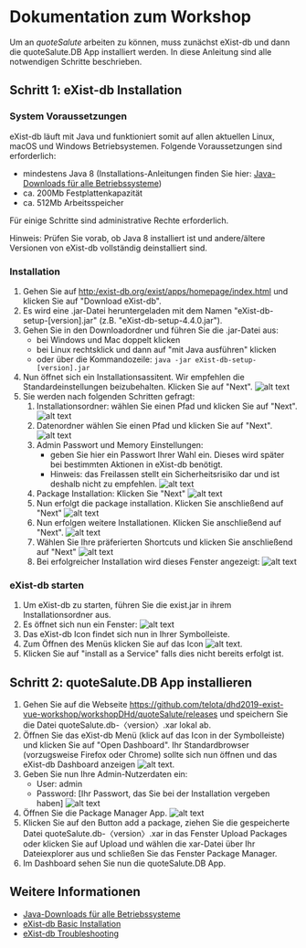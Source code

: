 # Dokumentation zum Workshop 

Um an *quoteSalute* arbeiten zu können, muss zunächst eXist-db und dann die quoteSalute.DB App installiert werden. In diese Anleitung sind alle notwendigen Schritte beschrieben.

## Schritt 1: eXist-db Installation

### System Voraussetzungen

eXist-db läuft mit Java und funktioniert somit auf allen aktuellen Linux, macOS und Windows Betriebsystemen. Folgende Voraussetzungen sind erforderlich:

* mindestens Java 8 (Installations-Anleitungen finden Sie hier: [Java-Downloads für alle Betriebssysteme](https:/www.java.com/de/download/manual.jsp))
* ca. 200Mb Festplattenkapazität
* ca. 512Mb Arbeitsspeicher

Für einige Schritte sind administrative Rechte erforderlich.

Hinweis: Prüfen Sie vorab, ob Java 8 installiert ist und andere/ältere Versionen von eXist-db vollständig deinstalliert sind.

### Installation

1. Gehen Sie auf [http:/exist-db.org/exist/apps/homepage/index.html](http:/exist-db.org/exist/apps/homepage/index.html) und klicken Sie auf "Download eXist-db".
2. Es wird eine .jar-Datei heruntergeladen mit dem Namen "eXist-db-setup-[version].jar" (z.B. "eXist-db-setup-4.4.0.jar").
3. Gehen Sie in den Downloadordner und führen Sie die .jar-Datei aus:
    * bei Windows und Mac doppelt klicken
    * bei Linux rechtsklick und dann auf "mit Java ausführen" klicken
    * oder über die Kommandozeile: 
    ```java -jar eXist-db-setup-[version].jar```
4. Nun öffnet sich ein Installationsassitent. Wir empfehlen die Standardeinstellungen beizubehalten. Klicken Sie auf "Next". ![alt text](images/1.jpg "eXist-db Installer")
5. Sie werden nach folgenden Schritten gefragt:
    1. Installationsordner: wählen Sie einen Pfad und klicken Sie auf "Next". ![alt text](images/2.jpg "eXist-db installation path") 
    2. Datenordner wählen Sie einen Pfad und klicken Sie auf "Next". ![alt text](images/3.jpg "eXist-db data path") 
    3. Admin Passwort und Memory Einstellungen:
        * geben Sie hier ein Passwort Ihrer Wahl ein. Dieses wird später bei bestimmten Aktionen in eXist-db benötigt. 
        * Hinweis: das Freilassen stellt ein Sicherheitsrisiko dar und ist deshalb nicht zu empfehlen.
        ![alt text](https://github.com/telota/dhd2019-exist-vue-workshop/dhd2019-exist-vue-workshop/imgages/4b.jpg "eXist-db admin pw") 
    4. Package Installation: Klicken Sie "Next"
        ![alt text](images/5.jpg "eXist-db data path") 
    5. Nun erfolgt die package installation. Klicken Sie anschließend auf "Next" ![alt text](images/7.jpg "eXist-db finished") 
    6. Nun erfolgen weitere Installationen. Klicken Sie anschließend auf "Next". ![alt text](images/9.jpg "eXist-db ...") 
    7. Wählen Sie Ihre präferierten Shortcuts und klicken Sie anschließend auf "Next" ![alt text](images/10.jpg "eXist-db data shortcuts") 
    8. Bei erfolgreicher Installation wird dieses Fenster angezeigt: ![alt text](images/11.jpg "eXist-db data success") 

### eXist-db starten

1. Um eXist-db zu starten, führen Sie die exist.jar in ihrem Installationsordner aus.
2. Es öffnet sich nun ein Fenster: ![alt text](images/13.jpg "eXist-db launching")
3. Das eXist-db Icon findet sich nun in Ihrer Symbolleiste.
4. Zum Öffnen des Menüs klicken Sie auf das Icon ![alt text](images/icon.jpg "icon"). 
5. Klicken Sie auf "install as a Service" falls dies nicht bereits erfolgt ist.

## Schritt 2: quoteSalute.DB App installieren
1. Gehen Sie auf die Webseite https://github.com/telota/dhd2019-exist-vue-workshop/workshopDHd/quoteSalute/releases und speichern Sie die Datei quoteSalute.db-〈version〉.xar lokal ab. 
2. Öffnen Sie das eXist-db Menü (klick auf das Icon in der Symbolleiste) und klicken Sie auf "Open Dashboard". Ihr Standardbrowser (vorzugsweise Firefox oder Chrome) sollte sich nun öffnen und das eXist-db Dashboard anzeigen ![alt text](images/15.jpg "eXist-db dashboard").
3. Geben Sie nun Ihre Admin-Nutzerdaten ein: 
    * User: admin
    * Password: [Ihr Passwort, das Sie bei der Installation vergeben haben]
    ![alt text](images/16.jpg "eXist-db dashboard einloggen")
4. Öffnen Sie die Package Manager App. ![alt text](images/17.jpg "eXist-db package manager")
5. Klicken Sie auf den Button add a package, ziehen Sie die gespeicherte Datei quoteSalute.db-〈version〉.xar in das Fenster Upload Packages oder klicken Sie auf Upload und wählen die xar-Datei über Ihr Dateiexplorer aus und schließen Sie das Fenster Package Manager.
6. Im Dashboard sehen Sie nun die quoteSalute.DB App.


## Weitere Informationen 
* [Java-Downloads für alle Betriebssysteme](https:/www.java.com/de/download/manual.jsp)
* [eXist-db Basic Installation](https:/exist-db.org/exist/apps/doc/basic-installation)
* [eXist-db Troubleshooting](https:/exist-db.org/exist/apps/doc/troubleshooting.xml)
